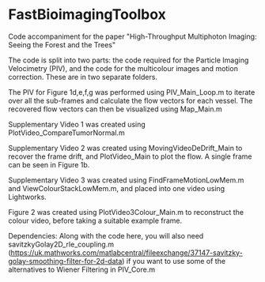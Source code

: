 # FastBioimagingToolbox
Code accompaniment for the paper "High-Throughput Multiphoton Imaging: Seeing the Forest and the Trees"

The code is split into two parts: the code required for the Particle Imaging Velocimetry (PIV), and the code for the multicolour images and motion correction. These are in two separate folders. 

The PIV for Figure 1d,e,f,g was performed using PIV_Main_Loop.m to iterate over all the sub-frames and calculate the flow vectors for each vessel. The recovered flow vectors can then be visualized using Map_Main.m

Supplementary Video 1 was created using PlotVideo_CompareTumorNormal.m

Supplementary Video 2 was created using MovingVideoDeDrift_Main to recover the frame drift, and PlotVideo_Main to plot the flow. A single frame can be seen in Figure 1b.

Supplementary Video 3 was created using FindFrameMotionLowMem.m and ViewColourStackLowMem.m, and placed into one video using Lightworks.

Figure 2 was created using PlotVideo3Colour_Main.m to reconstruct the colour video, before taking a suitable example frame.

Dependencies: Along with the code here, you will also need savitzkyGolay2D_rle_coupling.m (https://uk.mathworks.com/matlabcentral/fileexchange/37147-savitzky-golay-smoothing-filter-for-2d-data) if you want to use some of the alternatives to Wiener Filtering in PIV_Core.m
